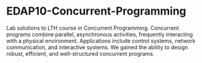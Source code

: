 # EDAP10-Concurrent-Programming
Lab solutions to LTH course in Concurrent Programming. Concurrent programs combine parallel, asynchronous activities, frequently interacting with a physical environment. 
Applications include control systems, network communication, and interactive systems. We gained the ability to design robust, efficient, and well-structured concurrent programs.
